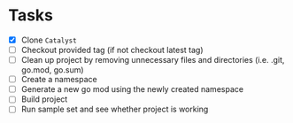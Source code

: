 # Tasks

- [x] Clone `Catalyst`
- [ ] Checkout provided tag (if not checkout latest tag)
- [ ] Clean up project by removing unnecessary files and directories (i.e. .git, go.mod, go.sum)
- [ ] Create a namespace
- [ ] Generate a new go mod using the newly created namespace
- [ ] Build project
- [ ] Run sample set and see whether project is working